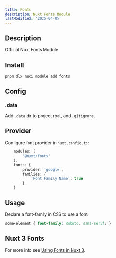 ```yaml
---
title: Fonts
description: Nuxt Fonts Module
lastModified: '2025-04-05'
---
```


## Description

Official Nuxt Fonts Module

## Install

```bash
pnpm dlx nuxi module add fonts
```

## Config

### .data

Add `.data` dir to project root, and `.gitignore`.

## Provider

Configure font provider in `nuxt.config.ts`:

```ts
    modules: [
        '@nuxt/fonts'
    ],
    fonts: {
        provider: 'google',
        families: {
            'Font Family Name': true
        }
    }
```

## Usage

Declare a font-family in CSS to use a font:

```css
some-element { font-family: Roboto, sans-serif; }
```

## Nuxt 3 Fonts

For more info see [Using Fonts in Nuxt 3](../fonts).
